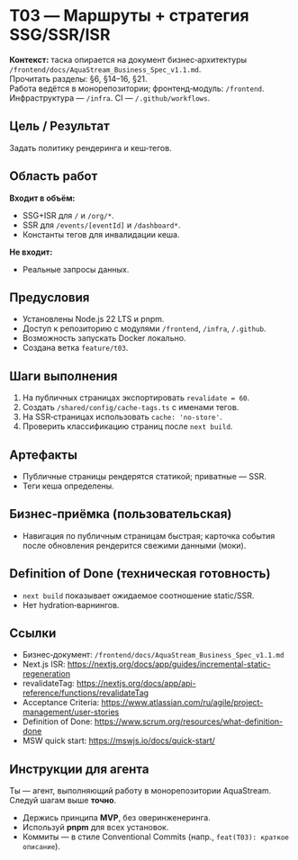 # T03 — Маршруты + стратегия SSG/SSR/ISR

**Контекст:** таска опирается на документ бизнес‑архитектуры `/frontend/docs/AquaStream_Business_Spec_v1.1.md`.  
Прочитать разделы: §6, §14–16, §21.  
Работа ведётся в монорепозитории; фронтенд‑модуль: `/frontend`. Инфраструктура — `/infra`. CI — `/.github/workflows`.

## Цель / Результат
Задать политику рендеринга и кеш‑тегов.

## Область работ
**Входит в объём:**
- SSG+ISR для `/` и `/org/*`.
- SSR для `/events/[eventId]` и `/dashboard*`.
- Константы тегов для инвалидации кеша.

**Не входит:**
- Реальные запросы данных.

## Предусловия
- Установлены Node.js 22 LTS и pnpm.
- Доступ к репозиторию с модулями `/frontend`, `/infra`, `/.github`.
- Возможность запускать Docker локально.
- Создана ветка `feature/t03`.

## Шаги выполнения
1. На публичных страницах экспортировать `revalidate = 60`.
2. Создать `/shared/config/cache-tags.ts` с именами тегов.
3. На SSR‑страницах использовать `cache: 'no-store'`.
4. Проверить классификацию страниц после `next build`.

## Артефакты
- Публичные страницы рендерятся статикой; приватные — SSR.
- Теги кеша определены.

## Бизнес‑приёмка (пользовательская)
- Навигация по публичным страницам быстрая; карточка события после обновления рендерится свежими данными (моки).

## Definition of Done (техническая готовность)
- `next build` показывает ожидаемое соотношение static/SSR.
- Нет hydration‑варнингов.

## Ссылки
- Бизнес‑документ: `/frontend/docs/AquaStream_Business_Spec_v1.1.md`
- Next.js ISR: https://nextjs.org/docs/app/guides/incremental-static-regeneration
- revalidateTag: https://nextjs.org/docs/app/api-reference/functions/revalidateTag
- Acceptance Criteria: https://www.atlassian.com/ru/agile/project-management/user-stories
- Definition of Done: https://www.scrum.org/resources/what-definition-done
- MSW quick start: https://mswjs.io/docs/quick-start/

## Инструкции для агента
Ты — агент, выполняющий работу в монорепозитории AquaStream. Следуй шагам выше **точно**.  
- Держись принципа **MVP**, без оверинженеринга.  
- Используй **pnpm** для всех установок.  
- Коммиты — в стиле Conventional Commits (напр., `feat(T03): краткое описание`).
